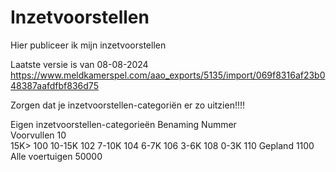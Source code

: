 # Inzetvoorstellen
Hier publiceer ik mijn inzetvoorstellen

Laatste versie is van 08-08-2024 
https://www.meldkamerspel.com/aao_exports/5135/import/069f8316af23b048387aafdfbf836d75

Zorgen dat je inzetvoorstellen-categoriën er zo uitzien!!!!

Eigen inzetvoorstellen-categorieën
Benaming	Nummer	
Voorvullen	10	
15K>	100	
10-15K	102	
7-10K	104	
6-7K	106	
3-6K	108	
0-3K	110	
Gepland	1100	
Alle voertuigen	50000	
